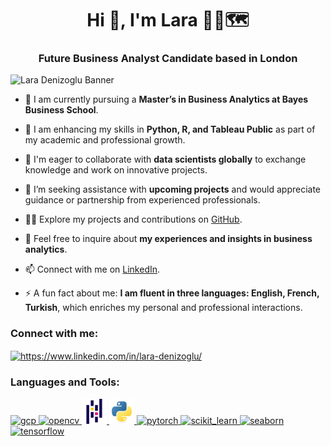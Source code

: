 <h1 align="center">Hi 👋, I'm Lara 👩‍💻🗺️</h1>
<h3 align="center">Future Business Analyst Candidate based in London</h3>

![Lara Denizoglu Banner]((https://github.com/laramld/laramld/blob/main/aboutme.png)raw=true)

- 🔭 I am currently pursuing a **Master’s in Business Analytics at Bayes Business School**.

- 🌱 I am enhancing my skills in **Python, R, and Tableau Public** as part of my academic and professional growth.

- 👯 I'm eager to collaborate with **data scientists globally** to exchange knowledge and work on innovative projects.

- 🤝 I’m seeking assistance with **upcoming projects** and would appreciate guidance or partnership from experienced professionals.

- 👨‍💻 Explore my projects and contributions on [GitHub](https://github.com/laramld).

- 💬 Feel free to inquire about **my experiences and insights in business analytics**.

- 📫 Connect with me on [LinkedIn](https://www.linkedin.com/in/lara-denizoglu/).

- ⚡ A fun fact about me: **I am fluent in three languages: English, French, Turkish**, which enriches my personal and professional interactions.

<h3 align="left">Connect with me:</h3>
<p align="left">
<a href="https://linkedin.com/in/https://www.linkedin.com/in/lara-denizoglu/" target="blank"><img align="center" src="https://raw.githubusercontent.com/rahuldkjain/github-profile-readme-generator/master/src/images/icons/Social/linked-in-alt.svg" alt="https://www.linkedin.com/in/lara-denizoglu/" height="30" width="40" /></a>
</p>

<h3 align="left">Languages and Tools:</h3>
<p align="left"> <a href="https://cloud.google.com" target="_blank" rel="noreferrer"> <img src="https://www.vectorlogo.zone/logos/google_cloud/google_cloud-icon.svg" alt="gcp" width="40" height="40"/> </a> <a href="https://opencv.org/" target="_blank" rel="noreferrer"> <img src="https://www.vectorlogo.zone/logos/opencv/opencv-icon.svg" alt="opencv" width="40" height="40"/> </a> <a href="https://pandas.pydata.org/" target="_blank" rel="noreferrer"> <img src="https://raw.githubusercontent.com/devicons/devicon/2ae2a900d2f041da66e950e4d48052658d850630/icons/pandas/pandas-original.svg" alt="pandas" width="40" height="40"/> </a> <a href="https://www.python.org" target="_blank" rel="noreferrer"> <img src="https://raw.githubusercontent.com/devicons/devicon/master/icons/python/python-original.svg" alt="python" width="40" height="40"/> </a> <a href="https://pytorch.org/" target="_blank" rel="noreferrer"> <img src="https://www.vectorlogo.zone/logos/pytorch/pytorch-icon.svg" alt="pytorch" width="40" height="40"/> </a> <a href="https://scikit-learn.org/" target="_blank" rel="noreferrer"> <img src="https://upload.wikimedia.org/wikipedia/commons/0/05/Scikit_learn_logo_small.svg" alt="scikit_learn" width="40" height="40"/> </a> <a href="https://seaborn.pydata.org/" target="_blank" rel="noreferrer"> <img src="https://seaborn.pydata.org/_images/logo-mark-lightbg.svg" alt="seaborn" width="40" height="40"/> </a> <a href="https://www.tensorflow.org" target="_blank" rel="noreferrer"> <img src="https://www.vectorlogo.zone/logos/tensorflow/tensorflow-icon.svg" alt="tensorflow" width="40" height="40"/> </a> </p>

